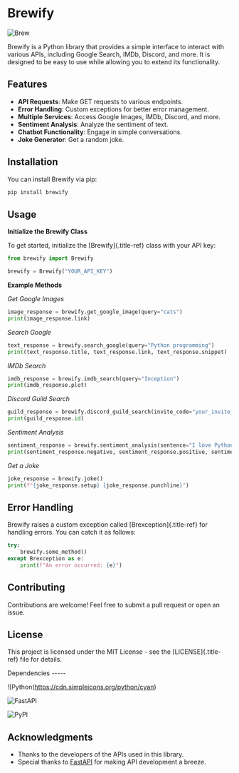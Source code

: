 # Brewify

![Brew](https://images-ext-1.discordapp.net/external/qG41hZHbsmNVc9WSE6aX3oVWi_LP39dQZjxZgdIdFLI/%3Fsize%3D1024/https/cdn.discordapp.com/avatars/1076140187471593492/bfea312390b3b52773f1358457d7261b.png?format=webp&quality=lossless&width=427&height=427)

Brewify is a Python library that provides a simple interface to interact
with various APIs, including Google Search, IMDb, Discord, and more. It
is designed to be easy to use while allowing you to extend its
functionality.

## Features

-   **API Requests**: Make GET requests to various endpoints.
-   **Error Handling**: Custom exceptions for better error management.
-   **Multiple Services**: Access Google Images, IMDb, Discord, and
    more.
-   **Sentiment Analysis**: Analyze the sentiment of text.
-   **Chatbot Functionality**: Engage in simple conversations.
-   **Joke Generator**: Get a random joke.

## Installation

You can install Brewify via pip:

``` bash
pip install brewify
```

## Usage

**Initialize the Brewify Class**

To get started, initialize the [Brewify]{.title-ref} class with your API
key:

``` python
from brewify import Brewify

brewify = Brewify("YOUR_API_KEY")
```

**Example Methods**

*Get Google Images*

``` python
image_response = brewify.get_google_image(query="cats")
print(image_response.link)
```

*Search Google*

``` python
text_response = brewify.search_google(query="Python programming")
print(text_response.title, text_response.link, text_response.snippet)
```

*IMDb Search*

``` python
imdb_response = brewify.imdb_search(query="Inception")
print(imdb_response.plot)
```

*Discord Guild Search*

``` python
guild_response = brewify.discord_guild_search(invite_code="your_invite_code")
print(guild_response.id)
```

*Sentiment Analysis*

``` python
sentiment_response = brewify.sentiment_analysis(sentence="I love Python!")
print(sentiment_response.negative, sentiment_response.positive, sentiment_response.neutral)
```

*Get a Joke*

``` python
joke_response = brewify.joke()
print(f"{joke_response.setup} {joke_response.punchline}")
```

## Error Handling

Brewify raises a custom exception called [Brexception]{.title-ref} for
handling errors. You can catch it as follows:

``` python
try:
    brewify.some_method()
except Brexception as e:
    print(f"An error occurred: {e}")
```

## Contributing

Contributions are welcome! Feel free to submit a pull request or open an
issue.

## License

This project is licensed under the MIT License - see the
[LICENSE]{.title-ref} file for details.

Dependencies \-\-\-\--

![Python(https://cdn.simpleicons.org/python/cyan)

![FastAPI](https://cdn.simpleicons.org/fastapi/cyan)

![PyPI](https://cdn.simpleicons.org/pypi/cyan)
## Acknowledgments

-   Thanks to the developers of the APIs used in this library.
-   Special thanks to [FastAPI](https://fastapi.tiangolo.com/) for
    making API development a breeze.